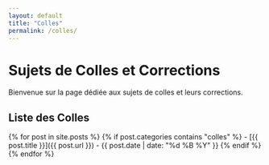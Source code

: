 ```yaml
---
layout: default
title: "Colles"
permalink: /colles/
---
```


# Sujets de Colles et Corrections

Bienvenue sur la page dédiée aux sujets de colles et leurs corrections.

## Liste des Colles

{% for post in site.posts %}
  {% if post.categories contains "colles" %}
    - [{{ post.title }}]({{ post.url }}) - {{ post.date | date: "%d %B %Y" }}
  {% endif %}
{% endfor %}
